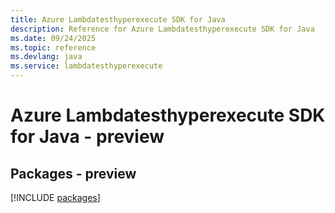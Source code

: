 ```yaml
---
title: Azure Lambdatesthyperexecute SDK for Java
description: Reference for Azure Lambdatesthyperexecute SDK for Java
ms.date: 09/24/2025
ms.topic: reference
ms.devlang: java
ms.service: lambdatesthyperexecute
---
```

# Azure Lambdatesthyperexecute SDK for Java - preview
## Packages - preview
[!INCLUDE [packages](lambdatesthyperexecute-index.md)]